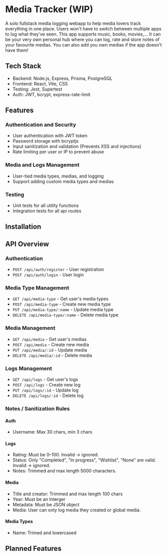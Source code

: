 # Media Tracker (WIP)

A solo fullstack media logging webapp to help media lovers track everything in one place. Users won't have to switch between multiple apps to log what they've seen. This app supports music, books, movies,... It can be your very own personal hub where you can log, rate and store notes of your favourite medias. You can also add you own medias if the app doesn't have them!

## Tech Stack
- Backend: Node.js, Express, Prisma, PostgreSQL
- Frontend: React, Vite, CSS
- Testing: Jest, Supertest
- Auth: JWT, bcrypt, express-rate-limit

## Features
### Authentication and Security
- User authentication with JWT token
- Password storage with bcryptjs
- Input sanitization and validation (Prevents XSS and injections)
- Rate limiting per user or IP to prevent abuse

### Media and Logs Management
- User-tied media types, medias, and logging
- Support adding custom media types and medias

### Testing
- Unit tests for all utility functions
- Integration tests for all api routes

## Installation

## API Overview
### Authentication
- `POST /api/auth/register` - User registration
- `POST /api/auth/login` - User login

### Media Type Management  
- `GET /api/media-type` - Get user's media types
- `POST /api/media-type` - Create new media type
- `PUT /api/media-type/:name` - Update media type
- `DELETE /api/media-type/:name` - Delete media type

### Media Management  
- `GET /api/media` - Get user's medias
- `POST /api/media` - Create new media
- `PUT /api/media/:id` - Update media
- `DELETE /api/media/:id` - Delete media

### Logs Management  
- `GET /api/logs` - Get user's logs
- `POST /api/logs` - Create new log
- `PUT /api/logs/:id` - Update log
- `DELETE /api/logs/:id` - Delete log

### Notes / Sanitization Rules
#### Auth
- Username: Max 30 chars, min 3 chars

#### Logs
- Rating: Must be 0–100. Invalid → ignored.
- Status: Only "Completed", "In progress", "Wishlist", "None" are valid. Invalid → ignored.
- Notes: Trimmed and max length 5000 characters.

#### Media
- Title and creator: Trimmed and max length 100 chars
- Year: Must be an Interger
- Metadata: Must be JSON object
- Media: User can only log media they created or global media.

#### Media Types
- Name: Trimed and lowercased

## Planned Features

